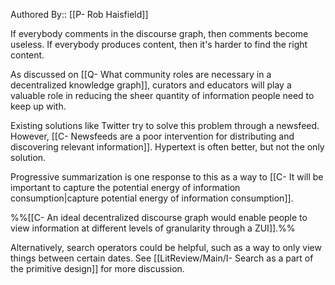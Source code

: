 Authored By:: [[P- Rob Haisfield]]

If everybody comments in the discourse graph, then comments become useless. If everybody produces content, then it's harder to find the right content.

As discussed on [[Q- What community roles are necessary in a decentralized knowledge graph]], curators and educators will play a valuable role in reducing the sheer quantity of information people need to keep up with.

Existing solutions like Twitter try to solve this problem through a newsfeed. However, [[C- Newsfeeds are a poor intervention for distributing and discovering relevant information]]. Hypertext is often better, but not the only solution.

Progressive summarization is one response to this as a way to [[C- It will be important to capture the potential energy of information consumption|capture potential energy of information consumption]].

%%[[C- An ideal decentralized discourse graph would enable people to view information at different levels of granularity through a ZUI]].%%

Alternatively, search operators could be helpful, such as a way to only view things between certain dates. See [[LitReview/Main/I- Search as a part of the primitive design]] for more discussion.